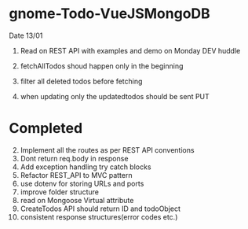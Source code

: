 # gnome-Todo-VueJSMongoDB
Date 13/01
1. Read on REST API with examples and demo on Monday DEV huddle

4. fetchAllTodos shoud happen only in the beginning 
5. filter all deleted todos before fetching
6. when updating only the updatedtodos should be sent PUT



# Completed
2. Implement all the routes as per REST API conventions
10. Dont return req.body in response
8. Add exception handling try catch blocks
7. Refactor REST_API to MVC pattern
12. use dotenv for storing URLs and ports
13. improve folder structure
9. read on Mongoose Virtual attribute
3. CreateTodos API should return ID and todoObject
11. consistent response structures(error codes etc.)

